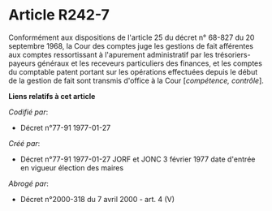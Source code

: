 # Article R242-7

Conformément aux dispositions de l'article 25 du décret n° 68-827 du 20 septembre 1968, la Cour des comptes juge les gestions
de fait afférentes aux comptes ressortissant à l'apurement administratif par les trésoriers-payeurs généraux et les receveurs
particuliers des finances, et les comptes du comptable patent portant sur les opérations effectuées depuis le début de la
gestion de fait sont transmis d'office à la Cour [*compétence, contrôle*].

**Liens relatifs à cet article**

_Codifié par_:

  - Décret n°77-91 1977-01-27

_Créé par_:

  - Décret n°77-91 1977-01-27 JORF et JONC 3 février 1977 date d'entrée en vigueur élection des maires

_Abrogé par_:

  - Décret n°2000-318 du 7 avril 2000 - art. 4 (V)
